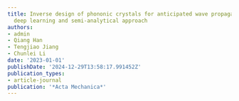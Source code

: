 ```yaml
---
title: Inverse design of phononic crystals for anticipated wave propagation by integrating
  deep learning and semi-analytical approach
authors:
- admin
- Qiang Han
- Tengjiao Jiang
- Chunlei Li
date: '2023-01-01'
publishDate: '2024-12-29T13:58:17.991452Z'
publication_types:
- article-journal
publication: '*Acta Mechanica*'
---
```

